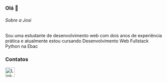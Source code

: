 ### Olá 👋
######   Sobre a Josi 
Sou uma estudante de desenvolvimento web com dois anos de experiência prática e atualmente estou cursando Desenvolvimento Web Fullstack Python na Ebac

### Contatos
[<img src='https://img.shields.io/badge/LinkedIn-0077B5?style=for-the-badge&logo=linkedin&logoColor=white' alt='Linkedin' height='30'>](https://www.linkedin.com/in/josi-santos-mota/)

